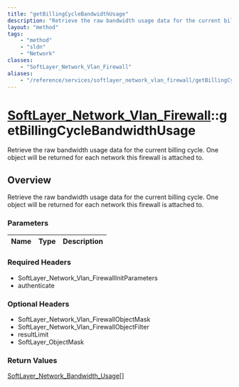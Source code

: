 ```yaml
---
title: "getBillingCycleBandwidthUsage"
description: "Retrieve the raw bandwidth usage data for the current billing cycle. One object will be returned for each network this f... "
layout: "method"
tags:
    - "method"
    - "sldn"
    - "Network"
classes:
    - "SoftLayer_Network_Vlan_Firewall"
aliases:
    - "/reference/services/softlayer_network_vlan_firewall/getBillingCycleBandwidthUsage"
---
```

# [SoftLayer_Network_Vlan_Firewall](/reference/services/SoftLayer_Network_Vlan_Firewall)::getBillingCycleBandwidthUsage

Retrieve the raw bandwidth usage data for the current billing cycle. One object will be returned for each network this firewall is attached to.


## Overview 
Retrieve the raw bandwidth usage data for the current billing cycle. One object will be returned for each network this firewall is attached to.

### Parameters 
|Name | Type | Description |
| --- | --- | --- |


### Required Headers
* SoftLayer_Network_Vlan_FirewallInitParameters
* authenticate

### Optional Headers
* SoftLayer_Network_Vlan_FirewallObjectMask
* SoftLayer_Network_Vlan_FirewallObjectFilter
* resultLimit
* SoftLayer_ObjectMask

### Return Values
<a href='/reference/datatypes/SoftLayer_Network_Bandwidth_Usage'>SoftLayer_Network_Bandwidth_Usage[] </a>

